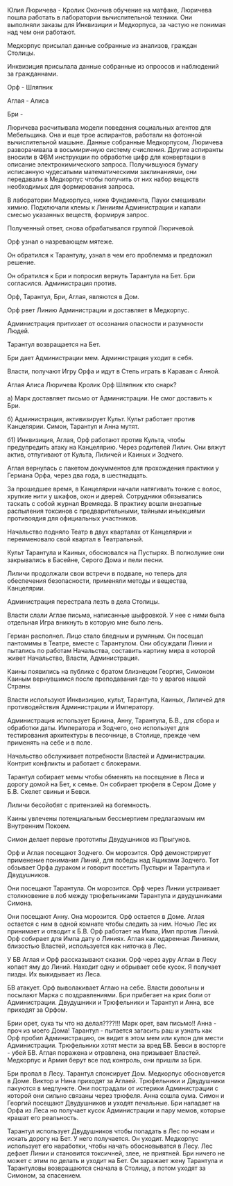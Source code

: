 Юлия Люричева - Кролик
Окончив обучение на матфаке, Люричева пошла работать в лаборатории вычислительной техники. Они выполняли заказы для Инквизиции и Медкорпуса, за частую не понимая над чем они работают.

Медкорпус присылал данные собранные из анализов, граждан Столицы.

Инквизиция присылала данные собранные из опроосов и наблюдений за гражданнами.



Орф - Шляпник


Аглая - Алиса


Бри - 

















Люричева расчитывала модели поведения социальных агентов для Мебельщика. Она и еще трое аспирантов, работали на фотонной вычислительной машыне. Данные собранные Медкорпусом, Люричева разворачивала в восьмиричную систему счисления. Другие аспиранты вносили в ФВМ инструкции по обработке цифр для конвертации в описание электрохимического запроса. Получившуюся бумагу исписанную чудесатыми математическими заклинаниями, они передавали в Медкорпус чтобы получить от них набор веществ необходимых для формирования запроса.

В лаборатории Медкорпуса, ниже Фундамента, Пауки смешивали химию. Подключали клемы к Линииям Администрации и капали смесью указанных веществ, формируя запрос.

Полученный ответ, снова обрабатывался группой Люричевой. 

Орф узнал о назревающем мятеже.

Он обратился к Тарантулу, узнал в чем его проблемма и предложил решение. 

Он обратился к Бри и попросил вернуть Тарантула на Бет. Бри согласился. Администрация против.

Орф, Тарантул, Бри, Аглая, являются в Дом. 

Орф рвет Линию Администрации и доставляет в Медкорпус.

Администрация притихает от осознания опасности и разумности Людей.

Тарантул возвращается на Бет.

Бри дает Администрации мем. Администрация уходит в себя.

Власти, получают Игру Орфа и идут в Степь играть в Караван с Анной.

Аглая Алиса
Люричева Кролик
Орф Шляпник
кто снарк?













а) Марк доставляет письмо от Администрации. Не смог доставить к Бри.

б) Администрация, активизирует Культ. Культ работает против Канцелярии. Симон, Тарантул и Анна мутят.

б1) Инквизиция, Аглая, Орф работают против Культа, чтобы предупредить атаку на Канцелярию. Через родителей Лилич. Они вяжут актив, отпугивают от Культа, Лиличей и Каиных и Зодчего.





Аглая вернулась с пакетом докумментов для прохождения практики у Германа Орфа, через два года, в шестнадцать.

За прошедшее время, в Канцелярии начали натягивать тонкие с волос, хрупкие нити у шкафов, окон и дверей. Сотрудники обязывались таскать с собой журнал Времяеда. В практику вошли внезапные распыления токсинов с предварительными, тайными иньекциями противоядия для официальных участников.

Начальство подняло Театр в двух кварталах от Канцелярии и переименовало свой квартал в Театральный.

Культ Тарантула и Каиных, обосновался на Пустырях. В полнолуние они закрывались в Басейне, Серого Дома и пели песни.

Лиличи продолжали свои встречи в подвале, но теперь для обеспечения безопасности, применяли методы и вещества, Канцелярии.

Администрация перестрала лезть в дела Столицы.

Власти слали Аглае письма, написанные шыфровкой. У нее с ними была отдельная Игра вникнуть в которую мне было лень.

Герман располнел. Лицо стало бледным и румяным. Он посещал пантомимы в Театре, вместе с Тарантулом. Они обсуждали Линии и пытались по работам Начальства, составить картину мира в которой живет Начальство, Власти, Администрация.

Каины появились на публике с братом близнецом Георгия, Симоном Каиным вернувшимся после преподавания где-то у врагов нашей Страны.















Власти используют Инквизицию, культ, Тарантула, Каиных, Лиличей для противодействия Администрации и Императору.

Администрация использует Бриина, Анну, Тарантула, Б.В., для сбора и обработки даты. Императора и Зодчего, оно использует для тестирования архитектуры в песочнице, в Столице, прежде чем применять на себе и в поле.

Начальство обслуживает потребности Властей и Администрации. Контрит конфликты и работает с блокерами.

Тарантул собирает мемы чтобы обменять на посещение в Леса и дорогу домой на Бет, к семье. Он собирает трюфеля в Сером Доме у Б.В. Скелет свиньи и Бевси.

Лиличи бесойобят с притензией на богемность.

Каины увлечены потенциальным бессмертием предлагаэмым им Внутренним Покоем.

Симон делает первые прототипы Двудушников из Прыгунов.

Орф и Аглая посещают Зодчего. Он морозится.
Орф демонстрирует применение понимания Линий, для победы над Ящиками Зодчего. Тот обзывает Орфа дураком и говорит посетить Пустыри и Тарантула и Двудушников.

Они посещают Тарантула. Он морозится. Орф через Линии устраивает столкновение в лоб между трюфельниками Тарантула и двудушниками Симона. 

Они посещают Анну. Она морозится.
Орф остается в Доме. Аглая остается с ним в одной комнате чтобы следить за ним.
Ночью Лес их принимает и отводит к Б.В.
Орф работает на Импа, Имп против Линий. Орф собирает для Импа дату о Линиях. Аглая как одаренная Линиями, близостью Властей, используется как ниточка в Лес.

У БВ Аглая и Орф рассказывают сказки. Орф через ауру Аглаи в Лесу копает яму до Линий. Находит одну и обрывает себе кусок. Я получает пизды. Их выкидывает из Леса.

БВ атакует. Орф выволакивает Аглаю на себе. 
Власти довольны и посылают Марка с поздравлениями.
Бри прибегает на крик боли от Администрации.
Двудушники и Трюфельники и Тарантул и Анна, все приходят за Орфом.

Брии орет, сука ты что на делал????!!!
Марк орет, вам письмо!!
Анна - проч из моего Дома!
Тарантул - пытается загасить раш и узнать как Орф пробил Администрацию, он видит в этом мем или купон для мести Администрации.
Трюфельники хотят мести за вред БВ. 
Бевси в восторге - убей БВ.
Аглая поражена и отравлена, она призывает Властей.
Медкорпус и Армия берут все под контроль, они пришли за Бри.

Бри пропал в Лесу. 
Тарантул спонсирует Дом. 
Медкорпус обосновуется в Доме.
Виктор и Нина приходят за Аглаей.
Трюфельники и Двудушники пакуются в медпункте. Они пострадали от истерики Администрации с которой они сильно связаны через трюфеля.
Анна сошла сума.
Симон и Георгий посещают Двудушников и уходят печальные.
Бри нападает на Орфа из Леса но получает кусок Администрации и пару мемов, которые крашат его реальность.

Тарантул использует Двудушников чтобы попадать в Лес по ночам и искать дорогу на Бет. У него получается. Он уходит.
Медкорпус использует его наработки, чтобы начать обосновыватся в Лесу. Лес дефает Линии и становится токсичней, злее, не приятней. Бри ничего не может с этим по делать и уходит на Бет. Он заражает жену Тарантула и Тарантуловы возвращаются сначала в Столицу, а потом уходят за Симоном, за спасением.

